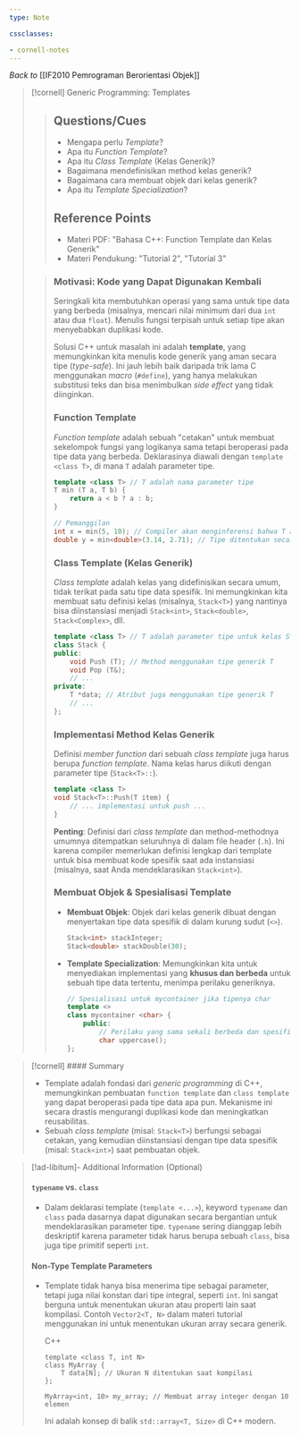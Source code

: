 ```yaml
---
type: Note

cssclasses:

- cornell-notes
---
```


_Back to_ [[IF2010 Pemrograman Berorientasi Objek]]

> [!cornell] Generic Programming: Templates
> 
> > ## Questions/Cues
> > 
> > - Mengapa perlu _Template_?
> > - Apa itu _Function Template_?
> > - Apa itu _Class Template_ (Kelas Generik)?
> > - Bagaimana mendefinisikan method kelas generik?
> > - Bagaimana cara membuat objek dari kelas generik?
> > - Apa itu _Template Specialization_?
> > 
> > ## Reference Points
> > 
> > - Materi PDF: "Bahasa C++: Function Template dan Kelas Generik"
> > - Materi Pendukung: "Tutorial 2", "Tutorial 3"
>
> > ### Motivasi: Kode yang Dapat Digunakan Kembali
> > 
> > Seringkali kita membutuhkan operasi yang sama untuk tipe data yang berbeda (misalnya, mencari nilai minimum dari dua `int` atau dua `float`). Menulis fungsi terpisah untuk setiap tipe akan menyebabkan duplikasi kode.
> > 
> > Solusi C++ untuk masalah ini adalah **template**, yang memungkinkan kita menulis kode generik yang aman secara tipe (_type-safe_). Ini jauh lebih baik daripada trik lama C menggunakan _macro_ (`#define`), yang hanya melakukan substitusi teks dan bisa menimbulkan _side effect_ yang tidak diinginkan.
> > 
> > ### Function Template
> > 
> > _Function template_ adalah sebuah "cetakan" untuk membuat sekelompok fungsi yang logikanya sama tetapi beroperasi pada tipe data yang berbeda. Deklarasinya diawali dengan `template <class T>`, di mana `T` adalah parameter tipe.
> > 
> > 
> > ```cpp
> > template <class T> // T adalah nama parameter tipe
> > T min (T a, T b) {
> >     return a < b ? a : b;
> > }
> > 
> > // Pemanggilan
> > int x = min(5, 10); // Compiler akan menginferensi bahwa T adalah int
> > double y = min<double>(3.14, 2.71); // Tipe ditentukan secara eksplisit
> > ```
> > 
> > ### Class Template (Kelas Generik)
> > 
> > _Class template_ adalah kelas yang didefinisikan secara umum, tidak terikat pada satu tipe data spesifik. Ini memungkinkan kita membuat satu definisi kelas (misalnya, `Stack<T>`) yang nantinya bisa diinstansiasi menjadi `Stack<int>`, `Stack<double>`, `Stack<Complex>`, dll.
> > 
> > 
> > ```cpp
> > template <class T> // T adalah parameter tipe untuk kelas Stack
> > class Stack {
> > public:
> >     void Push (T); // Method menggunakan tipe generik T
> >     void Pop (T&);
> >     // ...
> > private:
> >     T *data; // Atribut juga menggunakan tipe generik T
> >     // ...
> > };
> > ```
> > 
> > ### Implementasi Method Kelas Generik
> > 
> > Definisi _member function_ dari sebuah _class template_ juga harus berupa _function template_. Nama kelas harus diikuti dengan parameter tipe (`Stack<T>::`).
> > 
> > 
> > ```cpp
> > template <class T>
> > void Stack<T>::Push(T item) {
> >     // ... implementasi untuk push ...
> > }
> > ```
> > 
> > **Penting**: Definisi dari _class template_ dan method-methodnya umumnya ditempatkan seluruhnya di dalam file header (`.h`). Ini karena compiler memerlukan definisi lengkap dari template untuk bisa membuat kode spesifik saat ada instansiasi (misalnya, saat Anda mendeklarasikan `Stack<int>`).
> > 
> > ### Membuat Objek & Spesialisasi Template
> > 
> > - **Membuat Objek**: Objek dari kelas generik dibuat dengan menyertakan tipe data spesifik di dalam kurung sudut (`<>`).
> >     
> >     ```cpp
> >     Stack<int> stackInteger;
> >     Stack<double> stackDouble(30);
> >     ```
> >     
> > - **Template Specialization**: Memungkinkan kita untuk menyediakan implementasi yang **khusus dan berbeda** untuk sebuah tipe data tertentu, menimpa perilaku generiknya.
> >     
> >     ```cpp
> >     // Spesialisasi untuk mycontainer jika tipenya char
> >     template <>
> >     class mycontainer <char> {
> > 	    public:
> > 	        // Perilaku yang sama sekali berbeda dan spesifik untuk char
> > 	        char uppercase(); 
> >     };
> >     ```
> >     

> [!cornell] #### Summary
> 
> - Template adalah fondasi dari _generic programming_ di C++, memungkinkan pembuatan `function template` dan `class template` yang dapat beroperasi pada tipe data apa pun. Mekanisme ini secara drastis mengurangi duplikasi kode dan meningkatkan reusabilitas.
> - Sebuah _class template_ (misal: `Stack<T>`) berfungsi sebagai cetakan, yang kemudian diinstansiasi dengan tipe data spesifik (misal: `Stack<int>`) saat pembuatan objek.

> [!ad-libitum]- Additional Information (Optional)
> 
> #### `typename` vs. `class`
> 
> - Dalam deklarasi template (`template <...>`), keyword `typename` dan `class` pada dasarnya dapat digunakan secara bergantian untuk mendeklarasikan parameter tipe. `typename` sering dianggap lebih deskriptif karena parameter tidak harus berupa sebuah `class`, bisa juga tipe primitif seperti `int`.
> 
> #### Non-Type Template Parameters
> 
> - Template tidak hanya bisa menerima tipe sebagai parameter, tetapi juga nilai konstan dari tipe integral, seperti `int`. Ini sangat berguna untuk menentukan ukuran atau properti lain saat kompilasi. Contoh `Vector2<T, N>` dalam materi tutorial menggunakan ini untuk menentukan ukuran array secara generik.
>     
>     C++
>     
>     ```
>     template <class T, int N>
>     class MyArray {
>         T data[N]; // Ukuran N ditentukan saat kompilasi
>     };
>     
>     MyArray<int, 10> my_array; // Membuat array integer dengan 10 elemen
>     ```
>     
>     Ini adalah konsep di balik `std::array<T, Size>` di C++ modern.